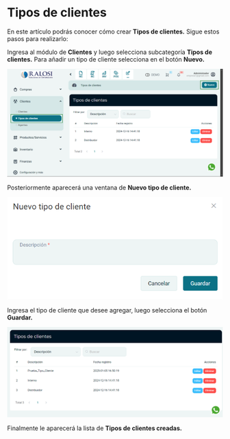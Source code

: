 # Tipos de clientes

En este artículo podrás conocer cómo crear **Tipos de clientes.** Sigue estos pasos para realizarlo:

Ingresa al módulo de **Clientes** y luego selecciona subcategoría **Tipos de clientes.** Para añadir un tipo de cliente selecciona en el botón **Nuevo.**

![Alt text](img/Configurar-tipos-de-clientes_01.jpg)

Posteriormente aparecerá una ventana de **Nuevo tipo de cliente.**

![Alt text](img/Configurar-tipos-de-clientes_02.jpg)

Ingresa el tipo de cliente que desee agregar, luego selecciona el botón **Guardar.**

![Alt text](img/Configurar-tipos-de-clientes_03.jpg)

Finalmente le aparecerá la lista de **Tipos de clientes creadas.**
